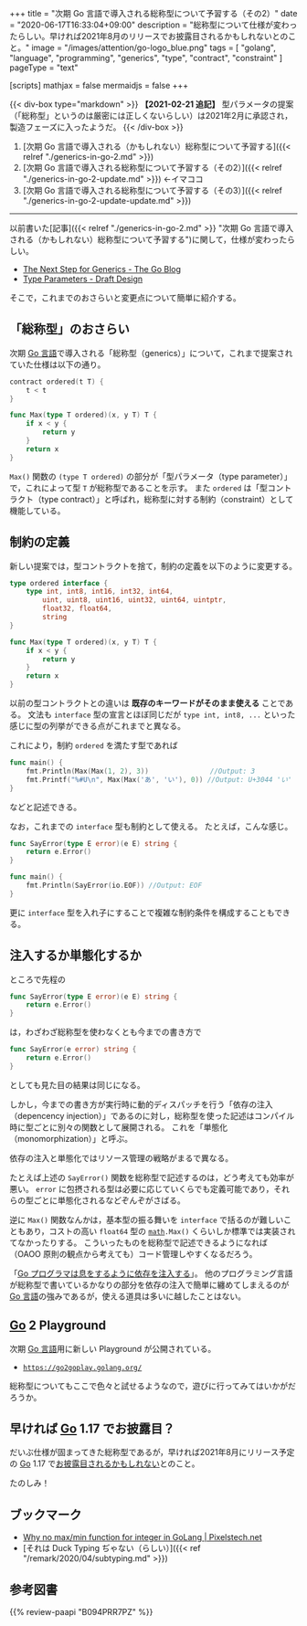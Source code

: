 +++
title = "次期 Go 言語で導入される総称型について予習する（その2）"
date =  "2020-06-17T16:33:04+09:00"
description = "総称型について仕様が変わったらしい。早ければ2021年8月のリリースでお披露目されるかもしれないとのこと。"
image = "/images/attention/go-logo_blue.png"
tags = [ "golang", "language", "programming", "generics", "type", "contract", "constraint" ]
pageType = "text"

[scripts]
  mathjax = false
  mermaidjs = false
+++

{{< div-box type="markdown" >}}
**【2021-02-21 追記】**
型パラメータの提案（「総称型」というのは厳密には正しくないらしい）は2021年2月に承認され，製造フェーズに入ったようだ。
{{< /div-box >}}

1. [次期 Go 言語で導入される（かもしれない）総称型について予習する]({{< relref "./generics-in-go-2.md" >}})
1. [次期 Go 言語で導入される総称型について予習する（その2）]({{< relref "./generics-in-go-2-update.md" >}}) ←イマココ
1. [次期 Go 言語で導入される総称型について予習する（その3）]({{< relref "./generics-in-go-2-update-update.md" >}})

----

以前書いた[記事]({{< relref "./generics-in-go-2.md" >}} "次期 Go 言語で導入される（かもしれない）総称型について予習する")に関して，仕様が変わったらしい。

- [The Next Step for Generics - The Go Blog](https://blog.golang.org/generics-next-step)
- [Type Parameters - Draft Design](https://go.googlesource.com/proposal/+/refs/heads/master/design/go2draft-type-parameters.md)

そこで，これまでのおさらいと変更点について簡単に紹介する。

## 「総称型」のおさらい

次期 [Go 言語]で導入される「総称型（generics）」について，これまで提案されていた仕様は以下の通り。

```go
contract ordered(t T) {
    t < t
}

func Max(type T ordered)(x, y T) T {
    if x < y {
        return y
    }
    return x
}
```

`Max()` 関数の `(type T ordered)` の部分が「型パラメータ（type parameter）」で，これによって型 `T` が総称型であることを示す。
また `ordered` は「型コントラクト（type contract）」と呼ばれ，総称型に対する制約（constraint）として機能している。

## 制約の定義

新しい提案では，型コントラクトを捨て，制約の定義を以下のように変更する。

```go {hl_lines=["1-6"]}
type ordered interface {
	type int, int8, int16, int32, int64,
		uint, uint8, uint16, uint32, uint64, uintptr,
		float32, float64,
		string
}

func Max(type T ordered)(x, y T) T {
    if x < y {
        return y
    }
    return x
}
```

以前の型コントラクトとの違いは **既存のキーワードがそのまま使える** ことである。
文法も `interface` 型の宣言とほぼ同じだが `type int, int8, ...` といった感じに型の列挙ができる点がこれまでと異なる。

これにより，制約 `ordered` を満たす型であれば

```go
func main() {
	fmt.Println(Max(Max(1, 2), 3))               //Output: 3
    fmt.Printf("%#U\n", Max(Max('あ', 'い'), 0)) //Output: U+3044 'い'
}
```

などと記述できる。

なお，これまでの `interface` 型も制約として使える。
たとえば，こんな感じ。

```go
func SayError(type E error)(e E) string {
	return e.Error()
}

func main() {
	fmt.Println(SayError(io.EOF)) //Output: EOF
}
```

更に `interface` 型を入れ子にすることで複雑な制約条件を構成することもできる。

## 注入するか単態化するか

ところで先程の

```go
func SayError(type E error)(e E) string {
	return e.Error()
}
```

は，わざわざ総称型を使わなくとも今までの書き方で

```go
func SayError(e error) string {
	return e.Error()
}
```

としても見た目の結果は同じになる。

しかし，今までの書き方が実行時に動的ディスパッチを行う「依存の注入（depencency injection）」であるのに対し，総称型を使った記述はコンパイル時に型ごとに別々の関数として展開される。
これを「単態化（monomorphization）」と呼ぶ。

依存の注入と単態化ではリソース管理の戦略がまるで異なる。

たとえば上述の `SayError()` 関数を総称型で記述するのは，どう考えても効率が悪い。
`error` に包摂される型は必要に応じていくらでも定義可能であり，それらの型ごとに単態化されるなどぞんぞがさばる。

逆に `Max()` 関数なんかは，基本型の振る舞いを `interface` で括るのが難しいこともあり，コストの高い `float64` 型の [`math`]`.Max()` くらいしか標準では実装されてなかったりする。
こういったものを総称型で記述できるようになれば（OAOO 原則の観点から考えても）コード管理しやすくなるだろう。

「[Go プログラマは息をするように依存を注入する](https://slide.baldanders.info/shimane-go-2020-01-23/)」。
他のプログラミング言語が総称型で書いているかなりの部分を依存の注入で簡単に纏めてしまえるのが [Go 言語]の強みであるが，使える道具は多いに越したことはない。

## [Go] 2 Playground

次期 [Go 言語]用に新しい Playground が公開されている。

- [`https://go2goplay.golang.org/`](https://go2goplay.golang.org/)

総称型についてもここで色々と試せるようなので，遊びに行ってみてはいかがだろうか。

## 早ければ [Go] 1.17 でお披露目？

だいぶ仕様が固まってきた総称型であるが，早ければ2021年8月にリリース予定の [Go] 1.17 で[お披露目されるかもしれない](https://blog.golang.org/generics-next-step "The Next Step for Generics - The Go Blog")とのこと。

たのしみ！

## ブックマーク

- [Why no max/min function for integer in GoLang | Pixelstech.net](https://www.pixelstech.net/article/1559993656-Why-no-max-min-function-for-integer-in-GoLang)
- [それは Duck Typing ぢゃない（らしい）]({{< ref "/remark/2020/04/subtyping.md" >}})

[Go]: https://golang.org/ "The Go Programming Language"
[Go 言語]: https://golang.org/ "The Go Programming Language"
[`math`]: https://pkg.go.dev/math "math package · pkg.go.dev"

## 参考図書

{{% review-paapi "B094PRR7PZ" %}} <!-- プログラミング言語Go -->
